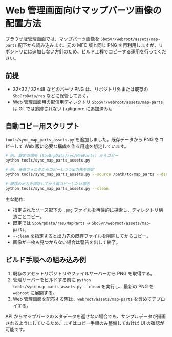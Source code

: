 # Web 管理画面向けマップパーツ画像の配置方法

ブラウザ版管理画面では、マップパーツ画像を <code>SboSvr/webroot/assets/map-parts</code> 配下から読み込みます。元の MFC 版と同じ PNG を再利用しますが、リポジトリには追加しない方針のため、ビルド工程でコピーする運用を行ってください。

## 前提

- 32×32 / 32×48 などのパーツ PNG は、リポジトリ外または既存の <code>SboGrpData/res</code> などに保管しておく。
- Web 管理画面用の配信用ディレクトリ <code>SboSvr/webroot/assets/map-parts</code> は Git では追跡されない (.gitignore に追加済み)。

## 自動コピー用スクリプト

`tools/sync_map_parts_assets.py` を追加しました。既存データから PNG をコピーして Web 版に必要な構成を作る用途を想定しています。

```bash
# 例: 既定の場所 (SboGrpData/res/MapParts) からコピー
python tools/sync_map_parts_assets.py

# 例: 任意フォルダからコピーしつつ出力先を指定
python tools/sync_map_parts_assets.py --source /path/to/map_parts --dest ./SboSvr/webroot/assets/map-parts

# 既存の出力を掃除してから再コピーしたい場合
python tools/sync_map_parts_assets.py --clean
```

主な動作:

- 指定されたソース配下の <code>.png</code> ファイルを再帰的に探索し、ディレクトリ構造ごとコピー。
- 既定では <code>SboGrpData/res/MapParts</code> → <code>SboSvr/webroot/assets/map-parts</code>。
- `--clean` を指定すると出力先の既存ファイルを削除してからコピー。
- 画像が一枚も見つからない場合は警告を出して終了。

## ビルド手順への組み込み例

1. 既存のアセットリポジトリやファイルサーバーから PNG を取得する。
2. 管理サーバーをビルドする前に <code>python tools/sync_map_parts_assets.py --clean</code> を実行し、最新の PNG を <code>webroot</code> に展開する。
3. Web 管理画面を配布する際は、<code>webroot/assets/map-parts</code> を含めてデプロイする。

API からマップパーツのメタデータを返せない場合でも、サンプルデータが描画されるようにしているため、まずはコピー手順のみ整備しておけば UI の確認が可能です。
